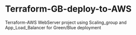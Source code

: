 # Terraform-GB-deploy-to-AWS
Terraform-AWS WebServer project using Scaling_group and App_Load_Balancer for Green/Blue deployment
